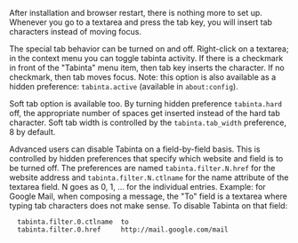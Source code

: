 After installation and browser restart, there is nothing more to set up. Whenever you go to a textarea and press the tab key, you will insert tab characters instead of moving focus.

The special tab behavior can be turned on and off. Right-click on a textarea; in the context menu you can toggle tabinta activity. If there is a checkmark in front of the "Tabinta" menu item, then tab key inserts the character. If no checkmark, then tab moves focus. Note: this option is also available as a hidden preference: `tabinta.active` (available in `about:config`).

Soft tab option is available too. By turning hidden preference `tabinta.hard` off, the appropriate number of spaces get inserted instead of the hard tab character. Soft tab width is controlled by the `tabinta.tab_width` preference, 8 by default.

Advanced users can disable Tabinta on a field-by-field basis. This is controlled by hidden preferences that specify which website and field is to be turned off. The preferences are named `tabinta.filter.N.href` for the website address and `tabinta.filter.N.ctlname` for the name attribute of the textarea field. N goes as 0, 1, ... for the individual entries. Example: for Google Mail, when composing a message, the "To" field is a textarea where typing tab characters does not make sense. To disable Tabinta on that field:

```
  tabinta.filter.0.ctlname  to
  tabinta.filter.0.href     http://mail.google.com/mail
```